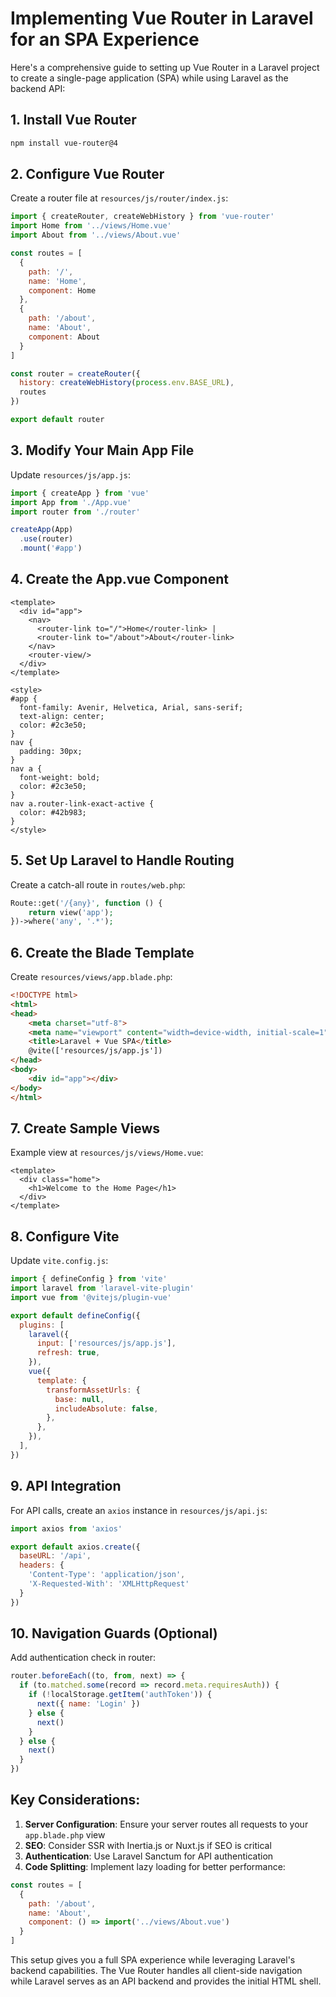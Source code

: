# Implementing Vue Router in Laravel for an SPA Experience

Here's a comprehensive guide to setting up Vue Router in a Laravel project to create a single-page application (SPA) while using Laravel as the backend API:

## 1. Install Vue Router

```bash
npm install vue-router@4
```

## 2. Configure Vue Router

Create a router file at `resources/js/router/index.js`:

```javascript
import { createRouter, createWebHistory } from 'vue-router'
import Home from '../views/Home.vue'
import About from '../views/About.vue'

const routes = [
  {
    path: '/',
    name: 'Home',
    component: Home
  },
  {
    path: '/about',
    name: 'About',
    component: About
  }
]

const router = createRouter({
  history: createWebHistory(process.env.BASE_URL),
  routes
})

export default router
```

## 3. Modify Your Main App File

Update `resources/js/app.js`:

```javascript
import { createApp } from 'vue'
import App from './App.vue'
import router from './router'

createApp(App)
  .use(router)
  .mount('#app')
```

## 4. Create the App.vue Component

```vue
<template>
  <div id="app">
    <nav>
      <router-link to="/">Home</router-link> |
      <router-link to="/about">About</router-link>
    </nav>
    <router-view/>
  </div>
</template>

<style>
#app {
  font-family: Avenir, Helvetica, Arial, sans-serif;
  text-align: center;
  color: #2c3e50;
}
nav {
  padding: 30px;
}
nav a {
  font-weight: bold;
  color: #2c3e50;
}
nav a.router-link-exact-active {
  color: #42b983;
}
</style>
```

## 5. Set Up Laravel to Handle Routing

Create a catch-all route in `routes/web.php`:

```php
Route::get('/{any}', function () {
    return view('app');
})->where('any', '.*');
```

## 6. Create the Blade Template

Create `resources/views/app.blade.php`:

```html
<!DOCTYPE html>
<html>
<head>
    <meta charset="utf-8">
    <meta name="viewport" content="width=device-width, initial-scale=1">
    <title>Laravel + Vue SPA</title>
    @vite(['resources/js/app.js'])
</head>
<body>
    <div id="app"></div>
</body>
</html>
```

## 7. Create Sample Views

Example view at `resources/js/views/Home.vue`:

```vue
<template>
  <div class="home">
    <h1>Welcome to the Home Page</h1>
  </div>
</template>
```

## 8. Configure Vite

Update `vite.config.js`:

```javascript
import { defineConfig } from 'vite'
import laravel from 'laravel-vite-plugin'
import vue from '@vitejs/plugin-vue'

export default defineConfig({
  plugins: [
    laravel({
      input: ['resources/js/app.js'],
      refresh: true,
    }),
    vue({
      template: {
        transformAssetUrls: {
          base: null,
          includeAbsolute: false,
        },
      },
    }),
  ],
})
```

## 9. API Integration

For API calls, create an `axios` instance in `resources/js/api.js`:

```javascript
import axios from 'axios'

export default axios.create({
  baseURL: '/api',
  headers: {
    'Content-Type': 'application/json',
    'X-Requested-With': 'XMLHttpRequest'
  }
})
```

## 10. Navigation Guards (Optional)

Add authentication check in router:

```javascript
router.beforeEach((to, from, next) => {
  if (to.matched.some(record => record.meta.requiresAuth)) {
    if (!localStorage.getItem('authToken')) {
      next({ name: 'Login' })
    } else {
      next()
    }
  } else {
    next()
  }
})
```

## Key Considerations:

1. **Server Configuration**: Ensure your server routes all requests to your `app.blade.php` view
2. **SEO**: Consider SSR with Inertia.js or Nuxt.js if SEO is critical
3. **Authentication**: Use Laravel Sanctum for API authentication
4. **Code Splitting**: Implement lazy loading for better performance:

```javascript
const routes = [
  {
    path: '/about',
    name: 'About',
    component: () => import('../views/About.vue')
  }
]
```

This setup gives you a full SPA experience while leveraging Laravel's backend capabilities. The Vue Router handles all client-side navigation while Laravel serves as an API backend and provides the initial HTML shell.